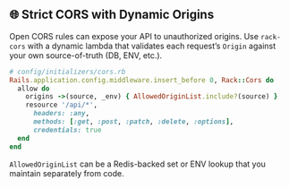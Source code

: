 ## 🌐 Strict CORS with Dynamic Origins
Open CORS rules can expose your API to unauthorized origins. Use `rack-cors` with a dynamic lambda that validates each request’s `Origin` against your own source-of-truth (DB, ENV, etc.).

```ruby
# config/initializers/cors.rb
Rails.application.config.middleware.insert_before 0, Rack::Cors do
  allow do
    origins ->(source, _env) { AllowedOriginList.include?(source) }
    resource '/api/*',
      headers: :any,
      methods: [:get, :post, :patch, :delete, :options],
      credentials: true
  end
end
```

`AllowedOriginList` can be a Redis-backed set or ENV lookup that you maintain separately from code.
